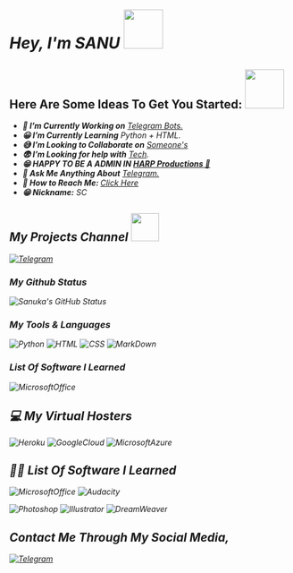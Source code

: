 # *Hey, I'm SANU* <img src="https://cdn130.picsart.com/262048142005202.gif" width="70px">

## Here Are Some Ideas To Get You Started: <img src="https://media3.giphy.com/media/l4JyLo9cM51tE8stG/giphy.gif" width="70px">

- <i><b> 🤗 I’m Currently Working on</b> <a href="#"> Telegram Bots.</a></i>
- <i><b> 😀 I’m Currently Learning</b> Python + HTML.</i>
- <i><b> 😅 I’m Looking to Collaborate on</b> <a href="#">  Someone's</a></i>
- <i><b> 😨 I’m Looking for help with</b> [Tech](https://t.me/SCProjectsLK).</i>
- <i><b> 😁 HAPPY TO BE A ADMIN IN [HARP Productions 🥳](https://t.me/HARP_Productions) </b> 
- <i><b> 🤔 Ask Me Anything About</b> <a href="#">Telegram.</a></i>
- <i><b> 🎃 How to Reach Me: <a href="https://t.me/Sanu_2021ss"></b>Click Here</b></a></i>
- <i><b> 😁 Nickname:</b> SC </i>

## My Projects Channel <img src="https://media3.giphy.com/media/ya4eevXU490Iw/giphy.gif" width="50px">
<a href="https://t.me/SCProjectsLK">![Telegram](https://www.cryptomuntengids.be/wp-content/uploads/2020/07/telegram.png)</a>

### My Github Status
![Sanuka's GitHub Status](https://github-readme-stats.vercel.app/api?username=scprojectsLK&show_icons=true&theme=dark) 

### My Tools & Languages
![Python](https://img.shields.io/badge/Python-14354C?style=for-the-badge&logo=python&logoColor=white)  ![HTML](https://img.shields.io/badge/HTML5-E34F26?style=for-the-badge&logo=html5&logoColor=white)  ![CSS](https://img.shields.io/badge/CSS-239120?&style=for-the-badge&logo=css3&logoColor=white)  ![MarkDown](https://img.shields.io/badge/Markdown-000000?style=for-the-badge&logo=markdown&logoColor=white)


### List Of Software I Learned
![MicrosoftOffice](https://img.shields.io/badge/Microsoft_Office-D83B01?style=for-the-badge&logo=microsoft-office&logoColor=white)
![]()
![]()

## 💻 My Virtual Hosters
![Heroku](https://img.shields.io/badge/Heroku-430098?style=for-the-badge&logo=heroku&logoColor=white)
![GoogleCloud](https://img.shields.io/badge/Google_Cloud-4285F4?style=for-the-badge&logo=google-cloud&logoColor=white)
![MicrosoftAzure](https://img.shields.io/badge/Microsoft_Azure-0089D6?style=for-the-badge&logo=microsoft-azure&logoColor=white)


## 👩‍💻 List Of Software I Learned
![MicrosoftOffice](https://img.shields.io/badge/Microsoft_Office-D83B01?style=for-the-badge&logo=microsoft-office&logoColor=white)
![Audacity](https://img.shields.io/badge/Audacity-0000CC?style=for-the-badge&logo=audacity&logoColor=white)

![Photoshop](https://aleen42.github.io/badges/src/photoshop.svg)  ![Illustrator](https://aleen42.github.io/badges/src/illustrator.svg)  ![DreamWeaver](https://aleen42.github.io/badges/src/dreamweaver.svg)
![]()
![]()
![]()


## Contact Me Through My Social Media,
<a href="https://t.me/Sanu_2021ss">![Telegram](https://img.shields.io/badge/Telegram-2CA5E0?style=for-the-badge&logo=telegram&logoColor=white)</a>
